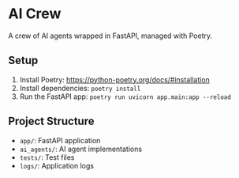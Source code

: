 # AI Crew

A crew of AI agents wrapped in FastAPI, managed with Poetry.

## Setup

1. Install Poetry: https://python-poetry.org/docs/#installation
2. Install dependencies: `poetry install`
3. Run the FastAPI app: `poetry run uvicorn app.main:app --reload`

## Project Structure

- `app/`: FastAPI application
- `ai_agents/`: AI agent implementations
- `tests/`: Test files
- `logs/`: Application logs

